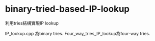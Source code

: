 # binary-tried-based-IP-lookup
 利用tries結構實現IP lookup
 
 IP_lookup.cpp 為binary tries.
 Four_way_tries_IP_lookup為four-way tries.
